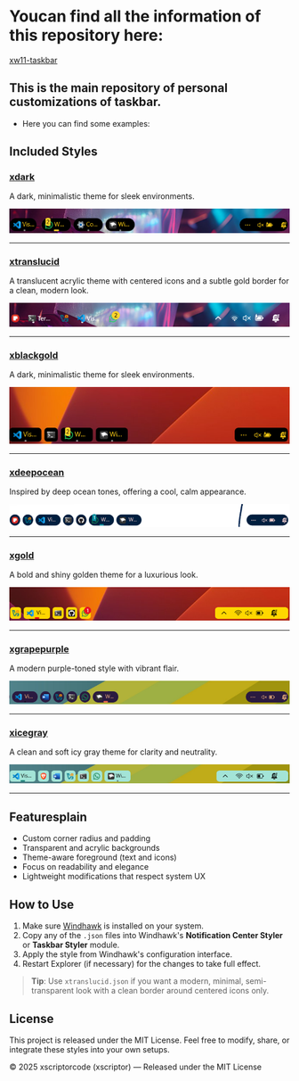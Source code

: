 # Youcan find all the information of this repository here:

[xw11-taskbar](https://github.com/xscriptorcode/xw11-taskbar)

## This is the main repository of personal customizations of taskbar.

* Here you can find some examples:


## Included Styles



### [xdark](https://github.com/xscriptorcode/xw11-taskbar/tree/main/xdark)
A dark, minimalistic theme for sleek environments.

![xdark](./xw11-taskbar/xdark/files/xdark.png)

---

### [xtranslucid](https://github.com/xscriptorcode/xw11-taskbar/tree/main/xtranslucid)
A translucent acrylic theme with centered icons and a subtle gold border for a clean, modern look.

![xtranslucid](./xw11-taskbar/xtranslucid/files/xtranslucid.png)


---

### [xblackgold](https://github.com/xscriptorcode/xw11-taskbar/tree/main/xblackgold)
A dark, minimalistic theme for sleek environments.

![xdark](./xw11-taskbar//xblackgold/files/xblackgold.png)

---
### [xdeepocean](https://github.com/xscriptorcode/xw11-taskbar/tree/main/xdeepocean)
Inspired by deep ocean tones, offering a cool, calm appearance.

![xdeepocean](./xw11-taskbar/xdeepocean/files/xdeepocean.png)

---

### [xgold](https://github.com/xscriptorcode/xw11-taskbar/tree/main/xgold)
A bold and shiny golden theme for a luxurious look.

![xgold](./xw11-taskbar/xgold/files/xgold.png)

---

### [xgrapepurple](https://github.com/xscriptorcode/xw11-taskbar/tree/main/xgrapepurple)
A modern purple-toned style with vibrant flair.

![xgrapepurple](./xw11-taskbar/xgrapepurple/files/xgrapepurple.png)

---

### [xicegray](https://github.com/xscriptorcode/xw11-taskbar/tree/main//xicegray)
A clean and soft icy gray theme for clarity and neutrality.

![xicegray](./xw11-taskbar/xicegray/files/xicegray.png)

---

## Featuresplain

- Custom corner radius and padding
- Transparent and acrylic backgrounds
- Theme-aware foreground (text and icons)
- Focus on readability and elegance
- Lightweight modifications that respect system UX

## How to Use

1. Make sure [Windhawk](https://windhawk.net/) is installed on your system.
2. Copy any of the `.json` files into Windhawk's **Notification Center Styler** or **Taskbar Styler** module.
3. Apply the style from Windhawk's configuration interface.
4. Restart Explorer (if necessary) for the changes to take full effect.

> **Tip**: Use `xtranslucid.json` if you want a modern, minimal, semi-transparent look with a clean border around centered icons only.

## License

This project is released under the MIT License. Feel free to modify, share, or integrate these styles into your own setups.

© 2025 xscriptorcode (xscriptor) — Released under the MIT License